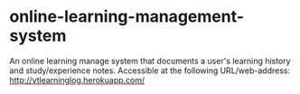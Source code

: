 # online-learning-management-system
An online learning manage system that documents a user's learning history and study/experience notes.
Accessible at the following URL/web-address: http://vtlearninglog.herokuapp.com/
